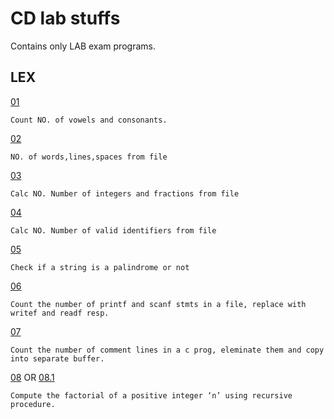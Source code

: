 # CD lab stuffs
Contains only LAB exam programs.


## LEX


[01](https://github.com/DroidFreak32/CompilerDesignLab/blob/master/lab/lex/p1/p1.lex)
	
	Count NO. of vowels and consonants.

[02](https://github.com/DroidFreak32/CompilerDesignLab/blob/master/lab/lex/p2/p2.lex)
	
	NO. of words,lines,spaces from file

[03](https://github.com/DroidFreak32/CompilerDesignLab/blob/master/lab/lex/p3/p3.lex)
	
	Calc NO. Number of integers and fractions from file

[04](https://github.com/DroidFreak32/CompilerDesignLab/blob/master/lab/lex/p4/p4.lex)
	
	Calc NO. Number of valid identifiers from file

[05](https://github.com/DroidFreak32/CompilerDesignLab/blob/master/lab/lex/p5.lex)
	
	Check if a string is a palindrome or not

[06](https://github.com/DroidFreak32/CompilerDesignLab/blob/master/lab/lex/p6/p6.lex)
	
	Count the number of printf and scanf stmts in a file, replace with writef and readf resp.

[07](https://github.com/DroidFreak32/CompilerDesignLab/blob/master/lab/lex/p7/p7.lex)
	
	Count the number of comment lines in a c prog, eleminate them and copy into separate buffer.

[08](https://github.com/DroidFreak32/CompilerDesignLab/blob/master/lab/lex/p8.lex) OR [08.1](https://github.com/DroidFreak32/CompilerDesignLab/blob/master/lab/lex/p8_2.lex)
	
	Compute the factorial of a positive integer ‘n’ using recursive procedure.
